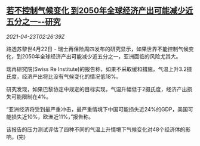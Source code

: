 <!--1619145063000-->
[若不控制气候变化 到2050年全球经济产出可能减少近五分之一--研究](https://cn.reuters.com/article/global-economy-climate-action-0423-idCNKBS2CA066)
------

<div><i>2021-04-23T02:26:39Z</i></div><p>路透苏黎世4月22日 - 瑞士再保险周四发布的研究显示，如果世界不能控制气候变化，到2050年全球经济产出可能减少近五分之一，亚洲面临的风险尤其大。</p><p>瑞再研究院(Swiss Re Institute)的报告称，如果不采取缓和措施，气温上升3.2摄氏度，经济产出将比没有气候变化的情况低18%。</p><p>研究发现，如果巴黎协定中规定的目标实现，气温升幅低于2摄氏度，经济产出损失可能限制在4%。</p><p>“亚洲经济将受到最严重冲击，最严重情境下中国可能损失近24%的GDP，美国可能损失近10%，欧洲近11%，”报告称。</p><p>该报告的压力测试评估了四种不同的气温上升情境下气候变化对48个经济体的影响。(完)</p>
